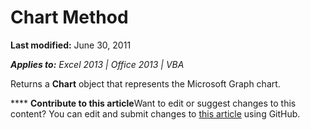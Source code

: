 
# Chart Method

 **Last modified:** June 30, 2011

 _**Applies to:** Excel 2013 | Office 2013 | VBA_

Returns a  **Chart** object that represents the Microsoft Graph chart.


****   **Contribute to this article**Want to edit or suggest changes to this content? You can edit and submit changes to  [this article](https://github.com/jhershey00/VBA_Excel_Test/OpenXMLCon/articles/09cd714c-7bdb-4cb5-dbdc-796a83c860fd.md) using GitHub.

